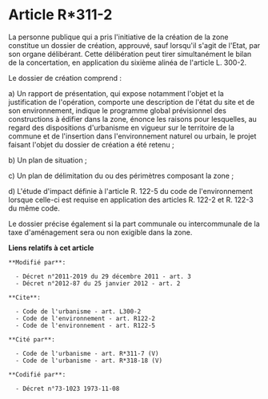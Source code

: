 # Article R*311-2

La personne publique qui a pris l'initiative de la création de la zone constitue un dossier de création, approuvé, sauf
lorsqu'il s'agit de l'Etat, par son organe délibérant. Cette délibération peut tirer simultanément le bilan de la
concertation, en application du sixième alinéa de l'article L. 300-2. 

Le dossier de création comprend : 

a) Un rapport de présentation, qui expose notamment l'objet et la justification de l'opération, comporte une description de
l'état du site et de son environnement, indique le programme global prévisionnel des constructions à édifier dans la zone,
énonce les raisons pour lesquelles, au regard des dispositions d'urbanisme en vigueur sur le territoire de la commune et de
l'insertion dans l'environnement naturel ou urbain, le projet faisant l'objet du dossier de création a été retenu ; 

b) Un plan de situation ; 

c) Un plan de délimitation du ou des périmètres composant la zone ; 

d) L'étude d'impact définie à l'article R. 122-5 du code de l'environnement lorsque celle-ci est requise en application des
articles R. 122-2 et R. 122-3 du même code. 

Le dossier précise également si la part communale ou intercommunale de la taxe d'aménagement sera ou non exigible dans la
zone.

**Liens relatifs à cet article**

	**Modifié par**:

	  - Décret n°2011-2019 du 29 décembre 2011 - art. 3
	  - Décret n°2012-87 du 25 janvier 2012 - art. 2

	**Cite**:

	  - Code de l'urbanisme - art. L300-2
	  - Code de l'environnement - art. R122-2
	  - Code de l'environnement - art. R122-5

	**Cité par**:

	  - Code de l'urbanisme - art. R*311-7 (V)
	  - Code de l'urbanisme - art. R*318-18 (V)

	**Codifié par**:

	  - Décret n°73-1023 1973-11-08
